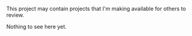 This project may contain projects that I'm making available for others to review.

Nothing to see here yet.